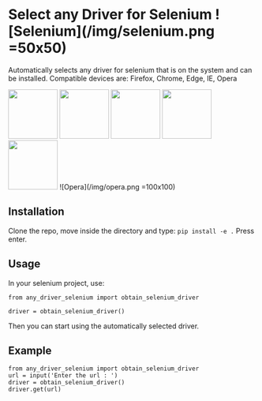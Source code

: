 # Select any Driver for Selenium ![Selenium](/img/selenium.png =50x50)
Automatically selects any driver for selenium that is on the system and can be installed.
Compatible devices are: Firefox, Chrome, Edge, IE, Opera

<img src="/img/firefox.pmg =100x100" width="100" height="100">
<img src="/img/chrome.pmg =100x100" width="100" height="100">
<img src="/img/edge.pmg =100x100" width="100" height="100">
<img src="/img/ie.pmg =100x100" width="100" height="100">
<img src="/img/opera.pmg =100x100" width="100" height="100">
![Opera](/img/opera.png =100x100)

## Installation
Clone the repo, move inside the directory and type:
`pip install -e .`
Press enter.

## Usage
In your selenium project, use:
```
from any_driver_selenium import obtain_selenium_driver

driver = obtain_selenium_driver()
```

Then you can start using the automatically selected driver.

## Example

```
from any_driver_selenium import obtain_selenium_driver
url = input('Enter the url : ')
driver = obtain_selenium_driver()
driver.get(url)
```